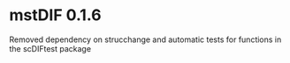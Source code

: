 # mstDIF 0.1.6

Removed dependency on strucchange and automatic tests for functions in the scDIFtest package